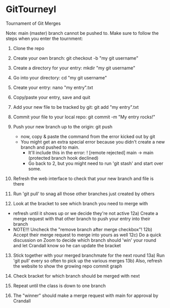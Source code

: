 # GitTourneyI

Tournament of Git Merges

Note: main (master) branch cannot be pushed to. Make sure to follow the steps when you enter the tournment:

1) Clone the repo
2) Create your own branch: git checkout -b "my git username"
3) Create a directory for your entry: mkdir "my git username"
4) Go into your directory: cd "my git username"
5) Create your entry: nano "my entry".txt
6) Copy/paste your entry, save and quit
7) Add your new file to be tracked by git: git add "my entry".txt
8) Commit your file to your local repo: git commit -m "My entry rocks!"
9) Push your new branch up to the origin: git push
    * now, copy & paste the command from the error kicked out by git
    * You might get an extra special error because you didn't create a new branch and pushed to main. 
      - It'll include this in the error:  ! [remote rejected] main -> main (protected branch hook declined)
      - Go back to 2, but you might need to run 'git stash' and start over some.
10) Refresh the web interface to check that your new branch and file is there
11) Run 'git pull' to snag all those other branches just created by others

12) Look at the bracket to see which branch you need to merge with
  * refresh until it shows up or we decide they're not active
 12a) Create a merge request with that other branch to push your entry into their branch
  * NOTE!!! Uncheck the "remove branch after merge checkbox"!
 12b) Accept their merge request to merge into yours as well
 12c) Do a quick discussion on Zoom to decide which branch should 'win' your round and let Crandall know so he can update the bracket

13) Stick together with your merged branchmate for the next round
 13a) Run 'git pull' every so often to pick up the various merges
 13b) Also, refresh the website to show the growing repo commit graph
14) Check bracket for which branch should be merged with next

15) Repeat until the class is down to one branch

16) The "winner" should make a merge request with main for approval by Crandall
